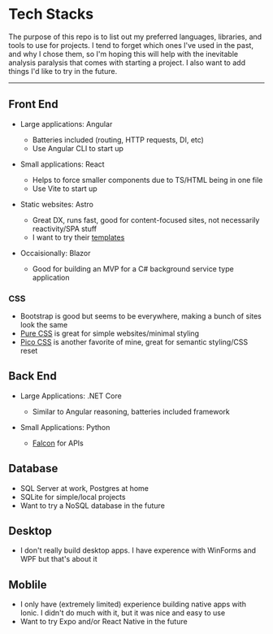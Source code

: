 # Tech Stacks
The purpose of this repo is to list out my preferred languages, libraries, and tools to use for projects. I tend to forget which ones I've used in the past, and  why I chose them, so I'm hoping this will help with the inevitable analysis paralysis that comes with starting a project. I also want to add things I'd like to try in the future.

---

## Front End
- Large applications: Angular
  - Batteries included (routing, HTTP requests, DI, etc)
  - Use Angular CLI to start up

- Small applications: React
  - Helps to force smaller components due to TS/HTML being in one file
  - Use Vite to start up

- Static websites: Astro
  - Great DX, runs fast, good for content-focused sites, not necessarily reactivity/SPA stuff
  - I want to try their [templates](https://github.com/withastro/astro/tree/main/examples)

- Occaisionally: Blazor
  - Good for building an MVP for a C# background service type application

### CSS
- Bootstrap is good but seems to be everywhere, making a bunch of sites look the same
- [Pure CSS](https://pure-css.github.io/) is great for simple websites/minimal styling
- [Pico CSS](https://picocss.com/) is another favorite of mine, great for semantic styling/CSS reset
 
## Back End
- Large Applications: .NET Core
  - Similar to Angular reasoning, batteries included framework

- Small Applications: Python
  - [Falcon](https://falcon.readthedocs.io/en/stable/) for APIs
  
## Database
- SQL Server at work, Postgres at home
- SQLite for simple/local projects
- Want to try a NoSQL database in the future

## Desktop
- I don't really build desktop apps. I have experence with WinForms and WPF but that's about it

## Moblile
- I only have (extremely limited) experience building native apps with Ionic. I didn't do much with it, but it was nice and easy to use
- Want to try Expo and/or React Native in the future
